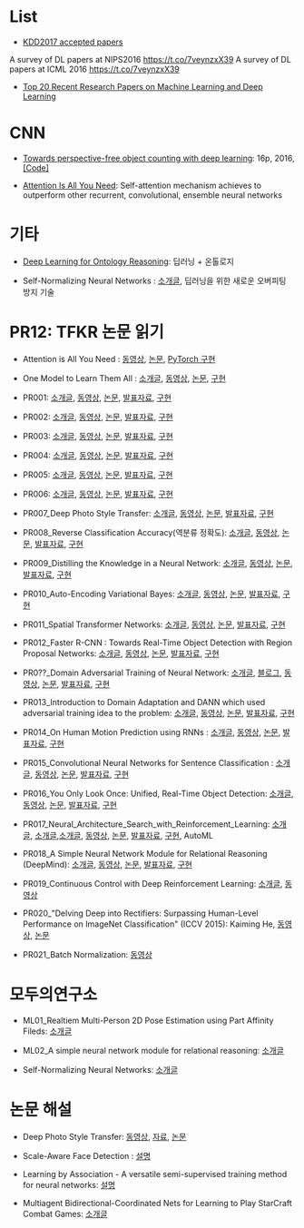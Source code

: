 
# List

- [KDD2017 accepted papers](https://t.co/ScQ7iPgcMz)

A survey of DL papers at NIPS2016 https://t.co/7veynzxX39
A survey of DL papers at ICML 2016 https://t.co/7veynzxX39

- [Top 20 Recent Research Papers on Machine Learning and Deep Learning](http://www.kdnuggets.com/2017/04/top-20-papers-machine-learning.html#.WUsfbiim0As.facebook)

# CNN
- [Towards perspective-free object counting with deep learning](http://agamenon.tsc.uah.es/Investigacion/gram/publications/eccv2016-onoro.pdf): 16p, 2016, [[Code]](https://github.com/gramuah/ccnn)


- [Attention Is All You Need](https://arxiv.org/abs/1706.03762v1): Self-attention mechanism achieves to outperform other recurrent, convolutional, ensemble neural networks



# 기타
- [Deep Learning for Ontology Reasoning](https://scirate.com/arxiv/1705.10342): 딥러닝 + 온톨로지

- Self-Normalizing Neural Networks : [소개글](https://www.facebook.com/groups/keras.py/permalink/753992224781804/), 딥러닝을 위한 새로운 오버피팅 방지 기술

# PR12: TFKR 논문 읽기

- Attention is All You Need : [동영상](), [논문](), [PyTorch 구현](https://github.com/jadore801120/attention-is-all-you-need-pytorch)

- One Model to Learn Them All : [소개글](https://www.facebook.com/groups/modulabs/permalink/1391014227630423/), [동영상](), [논문](https://arxiv.org/pdf/1706.05137.pdf), [구현]()
- PR001: [소개글](), [동영상](), [논문](), [발표자료](), [구현]()

- PR002: [소개글](), [동영상](), [논문](), [발표자료](), [구현]()

- PR003: [소개글](), [동영상](), [논문](), [발표자료](), [구현]()

- PR004: [소개글](), [동영상](), [논문](), [발표자료](), [구현]()

- PR005: [소개글](), [동영상](), [논문](), [발표자료](), [구현]()

- PR006: [소개글](), [동영상](), [논문](), [발표자료](), [구현]()

- PR007_Deep Photo Style Transfer: [소개글](), [동영상](), [논문](), [발표자료](), [구현]()

- PR008_Reverse Classification Accuracy(역분류 정확도): [소개글](), [동영상](https://youtu.be/jbnjzyJDldA?list=PLlMkM4tgfjnJhhd4wn5aj8fVTYJwIpWkS), [논문](https://arxiv.org/abs/1702.03407), [발표자료](), [구현]()

- PR009_Distilling the Knowledge in a Neural Network: [소개글](), [동영상](https://youtu.be/tOItokBZSfU?list=PLlMkM4tgfjnJhhd4wn5aj8fVTYJwIpWkS), [논문](), [발표자료](), [구현]()

- PR010_Auto-Encoding Variational Bayes: [소개글](), [동영상](https://youtu.be/KYA-GEhObIs?list=PLlMkM4tgfjnJhhd4wn5aj8fVTYJwIpWkS), [논문](), [발표자료](), [구현]()

- PR011_Spatial Transformer Networks: [소개글](), [동영상](https://youtu.be/Rv3osRZWGbg?list=PLlMkM4tgfjnJhhd4wn5aj8fVTYJwIpWkS), [논문](), [발표자료](), [구현]()

- PR012_Faster R-CNN : Towards Real-Time Object Detection with Region Proposal Networks: [소개글](), [동영상](https://youtu.be/kcPAGIgBGRs?list=PLlMkM4tgfjnJhhd4wn5aj8fVTYJwIpWkS), [논문](https://arxiv.org/abs/1506.01497), [발표자료](), [구현]()

- PR0??_Domain Adversarial Training of Neural Network: [소개글](https://facebook.com/255834461424286_480552242285839), [블로그](http://jaejunyoo.blogspot.com/2017/01/domain-adversarial-training-of-neural.html), [동영상](https://www.facebook.com/groups/TensorFlowKR/permalink/480552242285839/), [논문](), [발표자료](https://www.slideshare.net/thinkingfactory/pr12-dann-jaejun-yoo), [구현]()

- PR013_Introduction to Domain Adaptation and DANN which used adversarial training idea to the problem: [소개글](), [동영상](https://youtu.be/n2J7giHrS-Y?list=PLlMkM4tgfjnJhhd4wn5aj8fVTYJwIpWkS), [논문](), [발표자료](https://www.slideshare.net/thinkingfactory/pr12-dann-jaejun-yoo), [구현]()

- PR014_On Human Motion Prediction using RNNs : [소개글](), [동영상](), [논문](https://arxiv.org/abs/1705.02445), [발표자료](https://www.slideshare.net/TerryTaewoongUm/human-motion-forecasting-generation-with-rnns), [구현]()

- PR015_Convolutional Neural Networks for Sentence Classification : [소개글](https://www.facebook.com/groups/TensorFlowKR/permalink/484352418572488/), [동영상](https://youtu.be/IRB2vXSet2E), [논문](), [발표자료](), [구현]()

- PR016_You Only Look Once: Unified, Real-Time Object Detection: [소개글](https://www.facebook.com/groups/TensorFlowKR/permalink/488625768145153/), [동영상](https://www.youtube.com/watch?v=eTDcoeqj1_w&feature=youtu.be), [논문](https://arxiv.org/abs/1506.02640), [발표자료](https://www.slideshare.net/TaegyunJeon1/pr12-you-only-look-once-yolo-unified-realtime-object-detection), [구현]()

- PR017_Neural_Architecture_Search_with_Reinforcement_Learning: [소개글](https://facebook.com/255834461424286_488630314811365), [소개글](https://www.facebook.com/groups/modulabs/permalink/1361230430608803/?comment_id=1361258780605968&reply_comment_id=1361411910590655&notif_t=group_comment_reply&notif_id=1497283173211249),[소개글](http://fbsight.com/t/6-18-pr12/111946), [동영상](https://youtu.be/XP3vyVrrt3Q), [논문](https://openreview.net/pdf?id=r1Ue8Hcxg), [발표자료](https://www.slideshare.net/KihoSuh/neural-architecture-search-with-reinforcement-learning-76883153), [구현](), AutoML

- PR018_A Simple Neural Network Module for Relational Reasoning (DeepMind): [소개글](http://fbsight.com/t/pr12-rn/114562), [동영상](https://youtu.be/Lb1PVpFp9F8), [논문](), [발표자료](), [구현]()

- PR019_Continuous Control with Deep Reinforcement Learning: [소개글](https://www.facebook.com/groups/TensorFlowKR/permalink/492666301074433/), [동영상](https://youtu.be/h2WSVBAC1t4?list=PLlMkM4tgfjnJhhd4wn5aj8fVTYJwIpWkS)

- PR020_"Delving Deep into Rectifiers: Surpassing Human-Level Performance on ImageNet Classification" (ICCV 2015): Kaiming He, [동영상](https://youtu.be/absOinFeGv0
), [논문](https://arxiv.org/abs/1502.01852)

- PR021_Batch Normalization: [동영상](https://youtu.be/TDx8iZHwFtM?list=PLlMkM4tgfjnJhhd4wn5aj8fVTYJwIpWkS)

# 모두의연구소


- ML01_Realtiem Multi-Person 2D Pose Estimation using Part Affinity Fileds: [소개글](https://www.facebook.com/groups/modulabs/permalink/1375661909165655/)

- ML02_A simple neural network module for relational reasoning: [소개글](https://www.facebook.com/groups/modulabs/permalink/1368490903216089/)

- Self-Normalizing Neural Networks: [소개글](https://www.facebook.com/groups/modulabs/permalink/1368448333220346/)

# 논문 해설

- Deep Photo Style Transfer: [동영상]( https://www.facebook.com/DrSonicwave/videos/1562824043750262/), [자료](http://www.modulabs.co.kr/DeepLAB_library/13532), [논문](https://arxiv.org/abs/1703.07511)

- Scale-Aware Face Detection : [설명](https://www.facebook.com/groups/TensorFlowKR/permalink/497539923920404/)

- Learning by Association - A versatile semi-supervised training method for neural networks: [설명](http://jaejunyoo.blogspot.com/2017/07/learning-by-association-versatile-semi-supervised-training.html)

- Multiagent Bidirectional-Coordinated Nets for Learning to Play StarCraft Combat Games: [소개글](https://www.facebook.com/groups/TensorFlowKR/permalink/491011871239876/)
